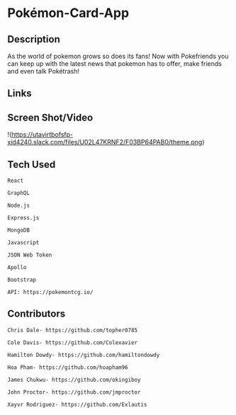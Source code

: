 # Pokémon-Card-App

## Description

As the world of pokemon grows so does its fans! Now with Pokefriends you can keep up with the latest news that pokemon has to offer, make friends and even talk Pokétrash!                         

## Links

## Screen Shot/Video
!(https://utavirtbofsfp-xid4240.slack.com/files/U02L47KRNF2/F03BP64PAB0/theme.png)

## Tech Used

    React

    GraphQL

    Node.js

    Express.js

    MongoDB

    Javascript

    JSON Web Token

    Apollo

    Bootstrap

    API: https://pokemontcg.io/

## Contributors

    Chris Dale- https://github.com/topher0785

    Cole Davis- https://github.com/Colexavier

    Hamilton Dowdy- https://github.com/hamiltondowdy

    Hoa Pham- https://github.com/hoapham96

    James Chukwu- https://github.com/okingiboy

    John Proctor- https://github.com/jmproctor

    Xayvr Rodriguez- https://github.com/Exlautis

